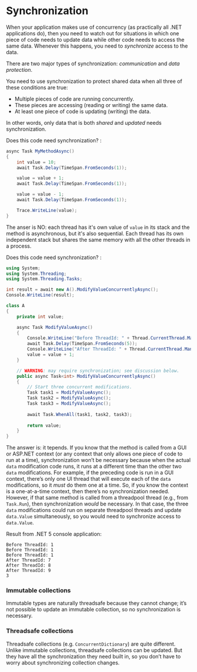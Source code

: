 # Synchronization

When your application makes use of concurrency (as practically all .NET applications do), then you need to watch out for situations in which one piece of code needs to update data while other code needs to access the same data. Whenever this happens, you need to *synchronize* access to the
data.

There are two major types of synchronization: *communication* and *data protection*.

You need to use synchronization to protect shared data when all three of these conditions are true:

* Multiple pieces of code are running concurrently.
* These pieces are accessing (reading or writing) the same data.
* At least one piece of code is updating (writing) the data.

In other words, only data that is both *shared* and *updated* needs synchronization.

Does this code need synchronization? :

```csharp
async Task MyMethodAsync()
{
    int value = 10;
    await Task.Delay(TimeSpan.FromSeconds(1));

    value = value + 1;
    await Task.Delay(TimeSpan.FromSeconds(1));

    value = value - 1;
    await Task.Delay(TimeSpan.FromSeconds(1));

    Trace.WriteLine(value);
}
```

The anser is NO: each thread has it's own value of `value` in its stack and the method is asynchronous, but it's also sequential. Each thread has its own independent stack but shares the same memory with all the other threads in a process.

Does this code need synchronization? :

```csharp
using System;
using System.Threading;
using System.Threading.Tasks;

int result = await new A().ModifyValueConcurrentlyAsync();
Console.WriteLine(result);

class A
{
    private int value;

    async Task ModifyValueAsync()
    {
        Console.WriteLine("Before ThreadId: " + Thread.CurrentThread.ManagedThreadId);
        await Task.Delay(TimeSpan.FromSeconds(5));
        Console.WriteLine("After ThreadId: " + Thread.CurrentThread.ManagedThreadId);
        value = value + 1;
    }

    // WARNING: may require synchronization; see discussion below.
    public async Task<int> ModifyValueConcurrentlyAsync()
    {
        // Start three concurrent modifications.
        Task task1 = ModifyValueAsync();
        Task task2 = ModifyValueAsync();
        Task task3 = ModifyValueAsync();
        
        await Task.WhenAll(task1, task2, task3);
        
        return value;
    }
}
```

The answer is: it tepends. If you know that the method is called from a GUI or ASP.NET context (or any context that only allows one piece of code to run at a time), synchronization won’t be necessary because when the actual `data` modification code runs, it runs at a different time than the other two `data` modifications. For example, if the preceding code is run in a GUI context, there’s only one UI thread that will execute each of the `data` modifications, so it *must* do them one at a time. So, if you know the context is a one-at-a-time context, then there’s no synchronization needed. However, if that same method is called from a threadpool thread (e.g., from `Task.Run`), then synchronization *would* be necessary. In that case, the three `data` modifications could run on separate threadpool threads and update `data.Value` simultaneously, so you would need to synchronize access to `data.Value`.

Result from .NET 5 console application:

```terminal
Before ThreadId: 1
Before ThreadId: 1
Before ThreadId: 1
After ThreadId: 7
After ThreadId: 8
After ThreadId: 9
3
```


### Immutable collections

Immutable types are naturally threadsafe because they cannot change; it’s not possible to update an immutable collection, so no synchronization is necessary.

### Threadsafe collections

Threadsafe collections (e.g. `ConcurrentDictionary`) are quite different. Unlike immutable collections, threadsafe collections can be updated. But they have all the synchronization they need built in, so you don’t have to worry about synchronizing collection changes.
